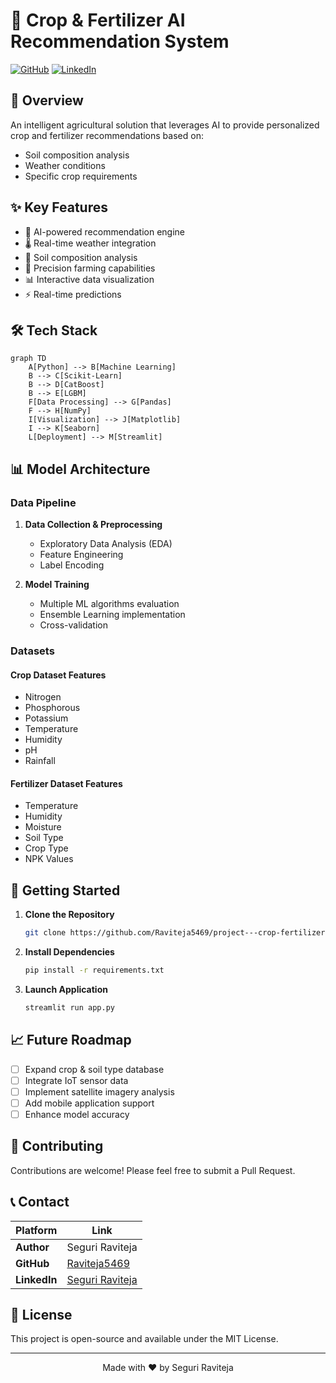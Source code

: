 # 🌱 Crop & Fertilizer AI Recommendation System

[![GitHub](https://img.shields.io/badge/GitHub-View_on_GitHub-blue?logo=GitHub)](https://github.com/Raviteja5469/project---crop-fertilizers)
[![LinkedIn](https://img.shields.io/badge/LinkedIn-Connect-blue?logo=linkedin)](https://www.linkedin.com/in/ravi-teja-61190a253)

## 🎯 Overview

An intelligent agricultural solution that leverages AI to provide personalized crop and fertilizer recommendations based on:
- Soil composition analysis
- Weather conditions
- Specific crop requirements

## ✨ Key Features

- 🤖 AI-powered recommendation engine  
- 🌡️ Real-time weather integration  
- 🧪 Soil composition analysis  
- 🎯 Precision farming capabilities  
- 📊 Interactive data visualization  
- ⚡ Real-time predictions  

## 🛠️ Tech Stack

```mermaid
graph TD
    A[Python] --> B[Machine Learning]
    B --> C[Scikit-Learn]
    B --> D[CatBoost]
    B --> E[LGBM]
    F[Data Processing] --> G[Pandas]
    F --> H[NumPy]
    I[Visualization] --> J[Matplotlib]
    I --> K[Seaborn]
    L[Deployment] --> M[Streamlit]
```

## 📊 Model Architecture

### Data Pipeline
1. **Data Collection & Preprocessing**  
   - Exploratory Data Analysis (EDA)  
   - Feature Engineering  
   - Label Encoding  

2. **Model Training**  
   - Multiple ML algorithms evaluation  
   - Ensemble Learning implementation  
   - Cross-validation  

### Datasets
#### Crop Dataset Features
- Nitrogen  
- Phosphorous  
- Potassium  
- Temperature  
- Humidity  
- pH  
- Rainfall  

#### Fertilizer Dataset Features
- Temperature  
- Humidity  
- Moisture  
- Soil Type  
- Crop Type  
- NPK Values  

## 🚀 Getting Started

1. **Clone the Repository**  
   ```bash
   git clone https://github.com/Raviteja5469/project---crop-fertilizers
   ```

2. **Install Dependencies**  
   ```bash
   pip install -r requirements.txt
   ```

3. **Launch Application**  
   ```bash
   streamlit run app.py
   ```

## 📈 Future Roadmap

- [ ] Expand crop & soil type database  
- [ ] Integrate IoT sensor data  
- [ ] Implement satellite imagery analysis  
- [ ] Add mobile application support  
- [ ] Enhance model accuracy  

## 👥 Contributing

Contributions are welcome! Please feel free to submit a Pull Request.

## 📞 Contact

| Platform | Link |
|----------|------|
| **Author** | Seguri Raviteja |
| **GitHub** | [Raviteja5469](https://github.com/Raviteja5469) |
| **LinkedIn** | [Seguri Raviteja](https://www.linkedin.com/in/ravi-teja-61190a253) |

## 📄 License

This project is open-source and available under the MIT License.

---

<p align="center">
Made with ❤️ by Seguri Raviteja
</p>